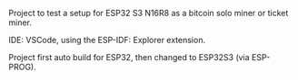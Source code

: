 Project to test a setup for ESP32 S3 N16R8 as a bitcoin solo miner or ticket miner.

IDE: VSCode, using the ESP-IDF: Explorer extension.

Project first auto build for ESP32, then changed to ESP32S3 (via ESP-PROG).

